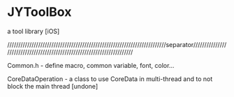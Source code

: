 JYToolBox
=========

a tool library [iOS]

////////////////////////////////////////////////////////////////////////separator////////////////////////////////////////////////////////////////////////

Common.h  - define macro, common variable, font, color...

CoreDataOperation - a class to use CoreData in multi-thread and to not block the main thread      [undone]
